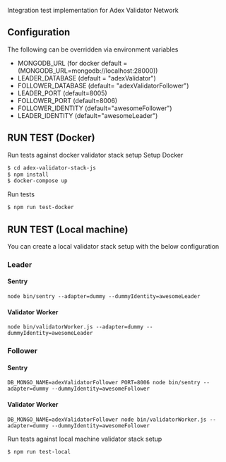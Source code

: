 Integration test implementation for Adex Validator Network

## Configuration
The following can be overridden via environment variables
- MONGODB_URL (for docker default =(MONGODB_URL=mongodb://localhost:28000))
- LEADER_DATABASE (default = "adexValidator")
- FOLLOWER_DATABASE (default= "adexValidatorFollower")
- LEADER_PORT (default=8005)
- FOLLOWER_PORT (default=8006)
- FOLLOWER_IDENTITY (default="awesomeFollower")
- LEADER_IDENTITY (default="awesomeLeader")

## RUN TEST (Docker)

Run tests against docker validator stack setup
Setup Docker
```bash
$ cd adex-validator-stack-js
$ npm install
$ docker-compose up
```
Run tests
```bash
$ npm run test-docker
```

## RUN TEST (Local machine)

You can create a local validator stack setup with 
the below configuration
### Leader

#### Sentry

```
node bin/sentry --adapter=dummy --dummyIdentity=awesomeLeader
```

#### Validator Worker

```
node bin/validatorWorker.js --adapter=dummy --dummyIdentity=awesomeLeader
```

### Follower

#### Sentry

```
DB_MONGO_NAME=adexValidatorFollower PORT=8006 node bin/sentry --adapter=dummy --dummyIdentity=awesomeFollower
```


#### Validator Worker
```
DB_MONGO_NAME=adexValidatorFollower node bin/validatorWorker.js --adapter=dummy --dummyIdentity=awesomeFollower
```

Run tests against local machine validator stack setup

```bash
$ npm run test-local
```